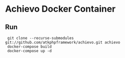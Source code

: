 # Achievo Docker Container

## Run
```
 git clone --recurse-submodules git://github.com/atkphpframework/achievo.git achievo
 docker-compose build
 docker-compose up -d 
```